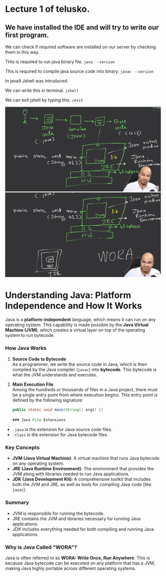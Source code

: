 # Lecture 1 of telusko.

## We have installed the IDE and will try to write our first program.

We can check if required software are installed on our server by checking them in this way.


THis is required to run java binary file.
`java --version`

This is required to compile java source code into binary.
`javac --version`

In java9 Jshell was intruduced.

We can write this in terminal.
`jshell`

We can exit jshell by typing this.
`/exit`

![How java works](./howjavaworks.png)
![How java works](./howjavaworks2.png)

# Understanding Java: Platform Independence and How It Works

Java is a **platform-independent** language, which means it can run on any operating system. This capability is made possible by the **Java Virtual Machine (JVM)**, which creates a virtual layer on top of the operating system to run bytecode.

### How Java Works

1. **Source Code to Bytecode**  
   As a programmer, we write the source code in Java, which is then compiled by the Java compiler (`javac`) into **bytecode**. This bytecode is what the JVM understands and executes.

2. **Main Execution File**  
   Among the hundreds or thousands of files in a Java project, there must be a single entry point from where execution begins. This entry point is defined by the following signature:
   
   ```java
   public static void main(String[] args) {}

   ### Java File Extensions
- `.java` is the extension for Java source code files.
- `.class` is the extension for Java bytecode files.

### Key Concepts
- **JVM (Java Virtual Machine)**: A virtual machine that runs Java bytecode on any operating system.
- **JRE (Java Runtime Environment)**: The environment that provides the JVM along with libraries needed to run Java applications.
- **JDK (Java Development Kit)**: A comprehensive toolkit that includes both the JVM and JRE, as well as tools for compiling Java code (like `javac`).

### Summary
- JVM is responsible for running the bytecode.
- JRE contains the JVM and libraries necessary for running Java applications.
- JDK includes everything needed for both compiling and running Java applications.

### Why is Java Called "WORA"?
Java is often referred to as **WORA: Write Once, Run Anywhere**. This is because Java bytecode can be executed on any platform that has a JVM, making Java highly portable across different operating systems.






